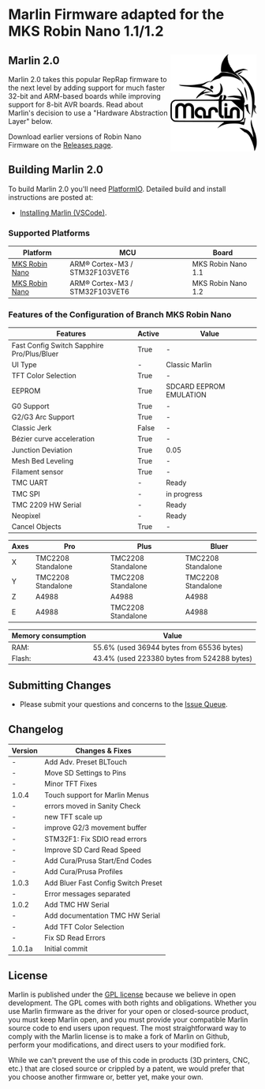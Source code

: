 # Marlin Firmware adapted for the MKS Robin Nano 1.1/1.2


## Marlin 2.0<img align="right" width=175 src="buildroot/share/pixmaps/logo/marlin-250.png" />


Marlin 2.0 takes this popular RepRap firmware to the next level by adding support for much faster 32-bit and ARM-based boards while improving support for 8-bit AVR boards. Read about Marlin's decision to use a "Hardware Abstraction Layer" below.

Download earlier versions of Robin Nano Firmware on the [Releases page](https://github.com/le3tspeak/Marlin-2.0.X-Sapphire-PRO/releases).

## Building Marlin 2.0

To build Marlin 2.0 you'll need [PlatformIO](http://docs.platformio.org/en/latest/ide.html#platformio-ide). Detailed build and install instructions are posted at:

 
  - [Installing Marlin (VSCode)](http://marlinfw.org/docs/basics/install_platformio_vscode.html).

### Supported Platforms

  Platform|MCU| Board
  --------|---|-------
  [MKS Robin Nano](https://makerbase.com.cn/en/)|ARM® Cortex-M3 / STM32F103VET6| MKS Robin Nano 1.1 
  [MKS Robin Nano](https://makerbase.com.cn/en/)|ARM® Cortex-M3 / STM32F103VET6| MKS Robin Nano 1.2
  
### Features of the Configuration of Branch MKS Robin Nano

  Features|Active|Value
  --------|------|-----
  Fast Config Switch Sapphire Pro/Plus/Bluer|True|-
  UI Type|-|Classic Marlin
  TFT Color Selection|True|-
  EEPROM|True|SDCARD EEPROM EMULATION
  G0 Support|True|-
  G2/G3 Arc Support|True|-
  Classic Jerk|False|-
  Bézier curve acceleration|True|-
  Junction Deviation|True|0.05
  Mesh Bed Leveling|True|-
  Filament sensor|True|-
  TMC UART|-|Ready
  TMC SPI|-|in progress
  TMC 2209 HW Serial|-|Ready
  Neopixel|-|Ready
  Cancel Objects|True|-


  Axes|Pro|Plus|Bluer
  ----|----|----|----
  X|TMC2208 Standalone|TMC2208 Standalone|TMC2208 Standalone
  Y|TMC2208 Standalone|TMC2208 Standalone|TMC2208 Standalone
  Z|A4988|A4988|A4988
  E|A4988|TMC2208 Standalone|A4988

  Memory consumption|Value
  --------------------|-------------------------------------------
  RAM:    |55.6% (used 36944 bytes from 65536 bytes)
  Flash:  |43.4% (used 223380 bytes from 524288 bytes)

  
## Submitting Changes

- Please submit your questions and concerns to the [Issue Queue](https://github.com/le3tspeak/Marlin-2.0.X-MKS-Robin-Nano/issues).


## Changelog

Version|Changes & Fixes
-------|-------
  -| Add Adv. Preset BLTouch
  -| Move SD Settings to Pins
  -| Minor TFT Fixes
1.0.4|Touch support for Marlin Menus
  -|errors moved in Sanity Check
  -|new TFT scale up
  -|improve G2/3 movement buffer
  -|STM32F1: Fix SDIO read errors
  -|Improve SD Card Read Speed
  -|Add Cura/Prusa Start/End Codes
  -|Add Cura/Prusa Profiles
1.0.3|Add Bluer Fast Config Switch Preset 
  -|Error messages separated
1.0.2|Add TMC HW Serial
  -|Add documentation TMC HW Serial
  -|Add TFT Color Selection
  -|Fix SD Read Errors
1.0.1a|Initial commit
  

## License

Marlin is published under the [GPL license](/LICENSE) because we believe in open development. The GPL comes with both rights and obligations. Whether you use Marlin firmware as the driver for your open or closed-source product, you must keep Marlin open, and you must provide your compatible Marlin source code to end users upon request. The most straightforward way to comply with the Marlin license is to make a fork of Marlin on Github, perform your modifications, and direct users to your modified fork.

While we can't prevent the use of this code in products (3D printers, CNC, etc.) that are closed source or crippled by a patent, we would prefer that you choose another firmware or, better yet, make your own.
